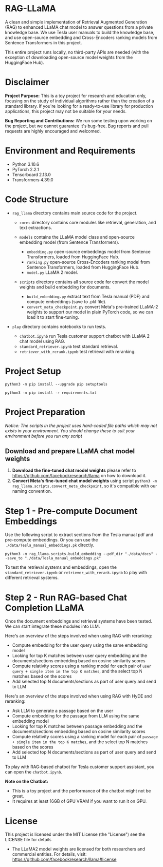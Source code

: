 # RAG-LLaMA

A clean and simple implementation of Retrieval Augmented Generation (RAG) to enhanced LLaMA chat model to answer questions from a private knowledge base. We use Tesla user manuals to build the knowledge base, and use open-source embedding and Cross-Encoders ranking models from Sentence Transformers in this project.

This entire project runs locally, no third-party APIs are needed (with the exception of downloading open-source model weights from the HuggingFace Hub).

# Disclaimer

**Project Purpose:** This is a toy project for research and education only, focusing on the study of individual algorithms rather than the creation of a standard library. If you're looking for a ready-to-use library for production applications, this project may not be suitable for your needs.

**Bug Reporting and Contributions:** We run some testing upon working on the project, but we cannot guarantee it's bug-free. Bug reports and pull requests are highly encouraged and welcomed.

# Environment and Requirements

- Python 3.10.6
- PyTorch 2.2.1
- Tensorboard 2.13.0
- Transformers 4.39.0

# Code Structure

- `rag_llama` directory contains main source code for the project.

  - `cores` directory contains core modules like retrieval, generation, and text extractions.
  - `models` contains the LLaMA model class and open-source embedding model (from Sentence Transformers).

    - `embedding.py` open-source embeddings model from Sentence Transformers, loaded from HuggingFace Hub.
    - `ranking.py` open-source Cross-Encoders ranking model from Sentence Transformers, loaded from HuggingFace Hub.
    - `model.py` LLaMA 2 model.

  - `scripts` directory contains all source code for convert the model weights and build embedding for documents.

    - `build_embedding.py` extract text from Tesla manual (PDF) and compute embeddings (save to .pkl file).
    - `convert_meta_checkpoint.py` convert Meta's pre-trained LLaMA-2 weights to support our model in plain PyTorch code, so we can load it to start fine-tuning.

- `play` directory contains notebooks to run tests.
  - `chatbot.ipynb` run Tesla customer support chatbot with LLaMA 2 chat model using RAG.
  - `standard_retriever.ipynb` test standard retrieval.
  - `retriever_with_rerank.ipynb` test retrieval with reranking.

# Project Setup

```
python3 -m pip install --upgrade pip setuptools

python3 -m pip install -r requirements.txt
```

# Project Preparation

_Notice: The scripts in the project uses hard-coded file paths which may not exists in your environment. You should change these to suit your environment before you run any script_

## Download and prepare LLaMA chat model weights

1. **Download the fine-tuned chat model weights** please refer to https://github.com/facebookresearch/llama on how to download it.
2. **Convert Meta's fine-tuned chat model weights** using script `python3 -m rag_llama.scripts.convert_meta_checkpoint`, so it's compatible with our naming convention.

# Step 1 - Pre-compute Document Embeddings

Use the following script to extract sections from the Tesla manual pdf and pre-compute embeddings. Or you can use the `./data/Tesla_manual_embeddings.pk` directly.

```
python3 -m rag_llama.scripts.build_embedding --pdf_dir "./data/docs" --save_to "./data/Tesla_manual_embeddings.pk"
```

To test the retrieval systems and embeddings, open the `standard_retriever.ipynb` or `retriever_with_rerank.ipynb` to play with different retrieval systems.

# Step 2 - Run RAG-based Chat Completion LLaMA

Once the document embeddings and retrieval systems have been tested. We can start integrate these modules into LLM.

Here's an overview of the steps involved when using RAG with reranking:

- Compute embedding for the user query using the same embedding model
- Looking for top K matches between user query embedding and the documents/sections embedding based on cosine similarity scores
- Compute relativity scores using a ranking model for each pair of `user query + single item in the top K matches`, and the select top N matches based on the scores
- Add selected top N documents/sections as part of user query and send to LLM

Here's an overview of the steps involved when using RAG with HyDE and reranking:

- Ask LLM to generate a passage based on the user
- Compute embedding for the passage from LLM using the same embedding model
- Looking for top K matches between passage embedding and the documents/sections embedding based on cosine similarity scores
- Compute relativity scores using a ranking model for each pair of `passage + single item in the top K matches`, and the select top N matches based on the scores
- Add selected top N documents/sections as part of user query and send to LLM

To play with RAG-based chatbot for Tesla customer support assistant, you can open the `chatbot.ipynb`.

**Note on the Chatbot:**

- This is a toy project and the performance of the chatbot might not be great.
- It requires at least 16GB of GPU VRAM if you want to run it on GPU.

# License

This project is licensed under the MIT License (the "License")
see the LICENSE file for details

- The LLaMA2 model weights are licensed for both researchers and commercial entities. For details, visit: https://github.com/facebookresearch/llama#license
